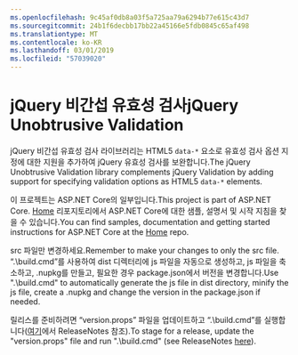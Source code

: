 ```yaml
---
ms.openlocfilehash: 9c45af0db8a03f5a725aa79a6294b77e615c43d7
ms.sourcegitcommit: 24b1f6decbb17bb22a45166e5fdb0845c65af498
ms.translationtype: MT
ms.contentlocale: ko-KR
ms.lasthandoff: 03/01/2019
ms.locfileid: "57039020"
---
```

<a name="jquery-unobtrusive-validation"></a><span data-ttu-id="8c4fb-101">jQuery 비간섭 유효성 검사</span><span class="sxs-lookup"><span data-stu-id="8c4fb-101">jQuery Unobtrusive Validation</span></span>
=============================

<span data-ttu-id="8c4fb-102">jQuery 비간섭 유효성 검사 라이브러리는 HTML5 `data-*` 요소로 유효성 검사 옵션 지정에 대한 지원을 추가하여 jQuery 유효성 검사를 보완합니다.</span><span class="sxs-lookup"><span data-stu-id="8c4fb-102">The jQuery Unobtrusive Validation library complements jQuery Validation by adding support for specifying validation options as HTML5 `data-*` elements.</span></span>

<span data-ttu-id="8c4fb-103">이 프로젝트는 ASP.NET Core의 일부입니다.</span><span class="sxs-lookup"><span data-stu-id="8c4fb-103">This project is part of ASP.NET Core.</span></span> <span data-ttu-id="8c4fb-104">[Home](https://github.com/aspnet/home) 리포지토리에서 ASP.NET Core에 대한 샘플, 설명서 및 시작 지침을 찾을 수 있습니다.</span><span class="sxs-lookup"><span data-stu-id="8c4fb-104">You can find samples, documentation and getting started instructions for ASP.NET Core at the [Home](https://github.com/aspnet/home) repo.</span></span>

<span data-ttu-id="8c4fb-105">src 파일만 변경하세요.</span><span class="sxs-lookup"><span data-stu-id="8c4fb-105">Remember to make your changes to only the src file.</span></span> <span data-ttu-id="8c4fb-106">“.\build.cmd”를 사용하여 dist 디렉터리에 js 파일을 자동으로 생성하고, js 파일을 축소하고, .nupkg를 만들고, 필요한 경우 package.json에서 버전을 변경합니다.</span><span class="sxs-lookup"><span data-stu-id="8c4fb-106">Use ".\build.cmd" to automatically generate the js file in dist directory, minify the js file, create a .nupkg and change the version in the package.json if needed.</span></span>

<span data-ttu-id="8c4fb-107">릴리스를 준비하려면 “version.props” 파일을 업데이트하고 “.\build.cmd”를 실행합니다([여기](https://github.com/aspnet/jquery-validation-unobtrusive/wiki/Release-checklist)에서 ReleaseNotes 참조).</span><span class="sxs-lookup"><span data-stu-id="8c4fb-107">To stage for a release, update the "version.props" file and run ".\build.cmd" (see ReleaseNotes [here](https://github.com/aspnet/jquery-validation-unobtrusive/wiki/Release-checklist)).</span></span>